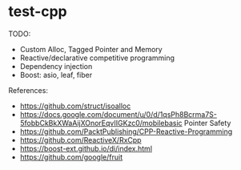 # test-cpp

TODO:
- Custom Alloc, Tagged Pointer and Memory
- Reactive/declarative competitive programming
- Dependency injection
- Boost: asio, leaf, fiber

References:
- https://github.com/struct/isoalloc
- https://docs.google.com/document/u/0/d/1qsPh8Bcrma7S-5fobbCkBkXWaAijXOnorEqvIIGKzc0/mobilebasic Pointer Safety
- https://github.com/PacktPublishing/CPP-Reactive-Programming
- https://github.com/ReactiveX/RxCpp
- https://boost-ext.github.io/di/index.html
- https://github.com/google/fruit
